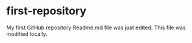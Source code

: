 # first-repository
My first GitHub repository
Readme.md file was just edited. This file was modified locally.
